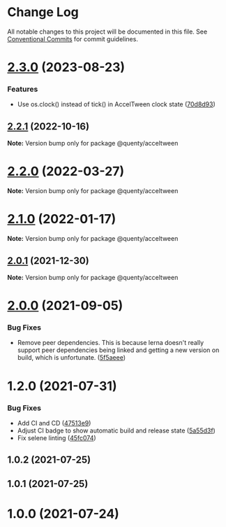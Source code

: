 # Change Log

All notable changes to this project will be documented in this file.
See [Conventional Commits](https://conventionalcommits.org) for commit guidelines.

# [2.3.0](https://github.com/Quenty/NevermoreEngine/compare/@quenty/acceltween@2.2.1...@quenty/acceltween@2.3.0) (2023-08-23)


### Features

* Use os.clock() instead of tick() in AccelTween clock state ([70d8d93](https://github.com/Quenty/NevermoreEngine/commit/70d8d933ad3cd37f8033833507156e5eb4546672))





## [2.2.1](https://github.com/Quenty/NevermoreEngine/compare/@quenty/acceltween@2.2.0...@quenty/acceltween@2.2.1) (2022-10-16)

**Note:** Version bump only for package @quenty/acceltween





# [2.2.0](https://github.com/Quenty/NevermoreEngine/compare/@quenty/acceltween@2.1.0...@quenty/acceltween@2.2.0) (2022-03-27)

**Note:** Version bump only for package @quenty/acceltween





# [2.1.0](https://github.com/Quenty/NevermoreEngine/compare/@quenty/acceltween@2.0.1...@quenty/acceltween@2.1.0) (2022-01-17)

**Note:** Version bump only for package @quenty/acceltween





## [2.0.1](https://github.com/Quenty/NevermoreEngine/compare/@quenty/acceltween@2.0.0...@quenty/acceltween@2.0.1) (2021-12-30)

**Note:** Version bump only for package @quenty/acceltween





# [2.0.0](https://github.com/Quenty/NevermoreEngine/compare/@quenty/acceltween@1.2.0...@quenty/acceltween@2.0.0) (2021-09-05)


### Bug Fixes

* Remove peer dependencies. This is because lerna doesn't really support peer dependencies being linked and getting a new version on build, which is unfortunate. ([5f5aeee](https://github.com/Quenty/NevermoreEngine/commit/5f5aeeea8de9975435309e53679f0ef7064f9dd0))





# 1.2.0 (2021-07-31)


### Bug Fixes

* Add CI and CD ([47513e9](https://github.com/Quenty/NevermoreEngine/commit/47513e9b568162707534af132396dd8756947dd3))
* Adjust CI badge to show automatic build and release state ([5a55d3f](https://github.com/Quenty/NevermoreEngine/commit/5a55d3f19bf8d66a760d67da9b56ed47fab74656))
* Fix selene linting ([45fc074](https://github.com/Quenty/NevermoreEngine/commit/45fc07489ee59127ac6582689f19a0e87c1e5b5a))



## 1.0.2 (2021-07-25)



## 1.0.1 (2021-07-25)



# 1.0.0 (2021-07-24)
